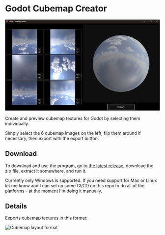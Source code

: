 # Godot Cubemap Creator

![User interface](img/ui.jpg)

Create and preview cubemap textures for Godot by selecting them individually.

Simply select the 6 cubemap images on the left, flip them around if necessary, then export with the export button.

## Download

To download and use the program, go to [the latest release](https://github.com/figglewatts/godot-cubemap-creator/releases/latest/), download the zip file, extract it somewhere, and run it.

Currently only Windows is supported. If you need support for Mac or Linux let me know and I can set up some CI/CD on this repo to do all of the platforms - at the moment I'm doing it manually.

## Details

Exports cubemap textures in this format:

![Cubemap layout format](img/layout.bmp)
